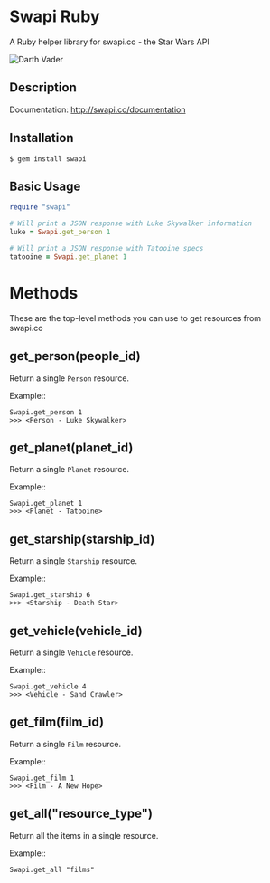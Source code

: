 Swapi Ruby
====

A Ruby helper library for swapi.co - the Star Wars API

![Darth Vader](http://3.bp.blogspot.com/-RA6aaFC4fPY/T91VeiHEK8I/AAAAAAAAAWo/M6drwtR73es/s1600/vader.jpg)

Description
-----------

Documentation: http://swapi.co/documentation

Installation
------------

``` console
$ gem install swapi
```

Basic Usage
-----

``` ruby
require "swapi"

# Will print a JSON response with Luke Skywalker information
luke = Swapi.get_person 1

# Will print a JSON response with Tatooine specs
tatooine = Swapi.get_planet 1
```

Methods
=======

These are the top-level methods you can use to get resources from swapi.co

get_person(people_id)
------------

Return a single ``Person`` resource.

Example::

    Swapi.get_person 1
    >>> <Person - Luke Skywalker>


get_planet(planet_id)
------------

Return a single ``Planet`` resource.

Example::

    Swapi.get_planet 1
    >>> <Planet - Tatooine>


get_starship(starship_id)
------------

Return a single ``Starship`` resource.

Example::

    Swapi.get_starship 6
    >>> <Starship - Death Star>


get_vehicle(vehicle_id)
------------

Return a single ``Vehicle`` resource.

Example::

    Swapi.get_vehicle 4
    >>> <Vehicle - Sand Crawler>


get_film(film_id)
------------

Return a single ``Film`` resource.

Example::

    Swapi.get_film 1
    >>> <Film - A New Hope>


get_all("resource_type")
------------

Return all the items in a single resource.

Example::

    Swapi.get_all "films"
